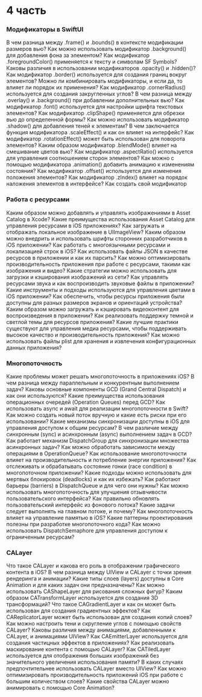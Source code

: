 # 4 часть
### Модификаторы в SwiftUI
В чем разница между .frame() и .bounds() в контексте модификации размеров вью?
Как можно использовать модификатор .background() для добавления фона за элементом?
Как модификатор .foregroundColor() применяется к тексту и символам SF Symbols?
Каковы различия в использовании модификаторов .opacity() и .hidden()?
Как модификатор .border() используется для создания границ вокруг элементов?
Можно ли комбинировать модификаторы, и если да, то влияет ли порядок их применения?
Как модификатор .cornerRadius() используется для создания закругленных углов?
В чем разница между .overlay() и .background() при добавлении дополнительных вью?
Как модификатор .font() используется для настройки шрифта текстовых элементов?
Как модификатор .clipShape() применяется для обрезки вью до определенной формы?
Как можно использовать модификатор .shadow() для добавления теней к элементам?
В чем заключается функция модификатора .scaleEffect() и как он влияет на интерфейс?
Как модификатор .rotationEffect() может быть использован для поворота элементов?
Каким образом модификатор .blendMode() влияет на смешивание цветов вью?
Как модификатор .aspectRatio() используется для управления соотношением сторон элементов?
Как можно с помощью модификатора .animation() добавить анимацию к изменениям состояния?
Как модификатор .offset() используется для изменения положения элементов?
Как модификатор .zIndex() влияет на порядок наложения элементов в интерфейсе?
Как создать свой модификатор
### Работа с ресурсами
Каким образом можно добавлять и управлять изображениями в Asset Catalog в Xcode?
Какие преимущества использования Asset Catalog для управления ресурсами в iOS приложениях?
Как загружать и отображать локальное изображение в UIImageView?
Каким образом можно внедрить и использовать шрифты сторонних разработчиков в iOS приложении?
Как работать с многоязычными ресурсами и локализацией строк в iOS?
Как использовать файлы JSON в качестве ресурсов в приложении и как их парсить?
Как можно оптимизировать производительность приложения при работе с ресурсами, такими как изображения и видео?
Какие стратегии можно использовать для загрузки и кэширования изображений из сети?
Как управлять ресурсами звука и как воспроизводить звуковые файлы в приложении?
Какие инструменты и подходы используются для управления цветами в iOS приложении?
Как обеспечить, чтобы ресурсы приложения были доступны для разных размеров экранов и ориентаций устройства?
Каким образом можно загружать и кэшировать видеоконтент для воспроизведения в приложении?
Как реализовать поддержку темной и светлой темы для ресурсов приложения?
Какие лучшие практики существуют для управления медиа ресурсами, чтобы поддерживать высокое качество и производительность приложения?
Как можно использовать файлы plist для хранения и извлечения конфигурационных данных приложения?

### Многопоточность
Какие проблемы может решать многопоточность в приложениях iOS?
В чем разница между параллельным и конкурентным выполнением задач?
Каковы основные компоненты GCD (Grand Central Dispatch) и как они используются?
Какие преимущества использования операционных очередей (Operation Queues) перед GCD?
Как использовать async и await для реализации многопоточности в Swift?
Как можно создать новый поток вручную и какие есть риски при его использовании?
Какие механизмы синхронизации доступны в iOS для управления доступом к общим ресурсам?
В чем различие между синхронным (sync) и асинхронным (async) выполнением задач в GCD?
Как работает механизм DispatchGroup для синхронизации множества асинхронных задач?
Как можно обработать зависимости между операциями в OperationQueue?
Как использование многопоточности влияет на производительность и потребление энергии приложения?
Как отслеживать и обрабатывать состояние гонки (race condition) в многопоточном приложении?
Какие подходы можно использовать для мертвых блокировок (deadlocks) и как их избежать?
Как работают барьеры (barriers) в DispatchQueue и для чего они нужны?
Как можно использовать многопоточность для улучшения отзывчивости пользовательского интерфейса?
Как правильно обновлять пользовательский интерфейс из фонового потока?
Какие задачи следует выполнять на главном потоке, и почему?
Как многопоточность влияет на управление памятью в iOS?
Какие паттерны проектирования полезны при разработке многопоточного кода?
Как можно использовать DispatchSemaphore для управления доступом к ограниченным ресурсам?

### CALayer
Что такое CALayer и какова его роль в отображении графического контента в iOS?
В чем разница между UIView и CALayer с точки зрения рендеринга и анимации?
Какие типы слоев (layers) доступны в Core Animation и для каких задач они предназначены?
Как можно использовать CAShapeLayer для рисования сложных фигур?
Каким образом CATransformLayer используется для создания 3D трансформаций?
Что такое CAGradientLayer и как он может быть использован для создания градиентных эффектов?
Как CAReplicatorLayer может быть использован для создания копий слоев?
Как можно настроить тени и скругление углов с помощью свойств CALayer?
Каковы различия между анимациями, добавленными к CALayer, и анимациями UIView?
Как CAEmitterLayer используется для создания частицных эффектов в приложениях?
Как реализовать маскирование контента с помощью CALayer?
Как CATiledLayer используется для отображения больших изображений без значительного увеличения использования памяти?
В каких случаях предпочтительнее использовать CALayer вместо UIView?
Как можно оптимизировать производительность приложений iOS при работе с большим количеством слоев?
Какие свойства CALayer можно анимировать с помощью Core Animation?
